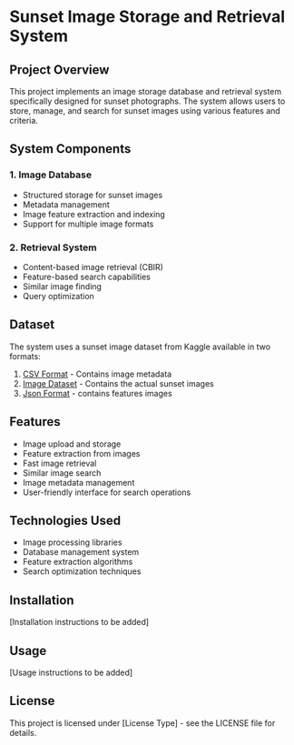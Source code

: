 # Sunset Image Storage and Retrieval System

## Project Overview

This project implements an image storage database and retrieval system specifically designed for sunset photographs. The system allows users to store, manage, and search for sunset images using various features and criteria.

## System Components

### 1. Image Database
- Structured storage for sunset images
- Metadata management
- Image feature extraction and indexing
- Support for multiple image formats

### 2. Retrieval System
- Content-based image retrieval (CBIR)
- Feature-based search capabilities
- Similar image finding
- Query optimization

## Dataset

The system uses a sunset image dataset from Kaggle available in two formats:
1. [CSV Format](https://www.kaggle.com/datasets/oduythng/295sunset-csv) - Contains image metadata
2. [Image Dataset](https://www.kaggle.com/datasets/oduythng/295sunset-csdldpt) - Contains the actual sunset images
3. [Json Format](https://www.kaggle.com/datasets/suzuai/features-of-images) - contains features images

## Features

- Image upload and storage
- Feature extraction from images
- Fast image retrieval
- Similar image search
- Image metadata management
- User-friendly interface for search operations

## Technologies Used

- Image processing libraries
- Database management system
- Feature extraction algorithms
- Search optimization techniques

## Installation

[Installation instructions to be added]

## Usage

[Usage instructions to be added]

## License

This project is licensed under [License Type] - see the LICENSE file for details.